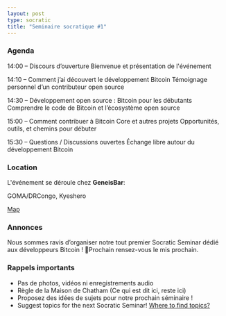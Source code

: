 ```yaml
---
layout: post
type: socratic
title: "Seminaire socratique #1"
---
```


### Agenda

14:00 – Discours d’ouverture
Bienvenue et présentation de l'événement

14:10 – Comment j’ai découvert le développement Bitcoin
Témoignage personnel d’un contributeur open source

14:30 – Développement open source : Bitcoin pour les débutants
Comprendre le code de Bitcoin et l’écosystème open source

15:00 – Comment contribuer à Bitcoin Core et autres projets
Opportunités, outils, et chemins pour débuter

15:30 – Questions / Discussions ouvertes
Échange libre autour du développement Bitcoin

### Location

L'événement se déroule chez  **GeneisBar**:

GOMA/DRCongo,
Kyeshero

[Map](https://goo.gl/maps/6S79eh2rn5RK3BhEA)  


### Annonces

Nous sommes ravis d’organiser notre tout premier Socratic Seminar dédié aux développeurs Bitcoin !
Prochain rensez-vous le mis prochain.

### Rappels importants

   - Pas de photos, vidéos ni enregistrements audio
   - Règle de la Maison de Chatham (Ce qui est dit ici, reste ici)
   - Proposez des idées de sujets pour notre prochain séminaire !
   - Suggest topics for the next Socratic Seminar! [Where to find topics?](/topics)



